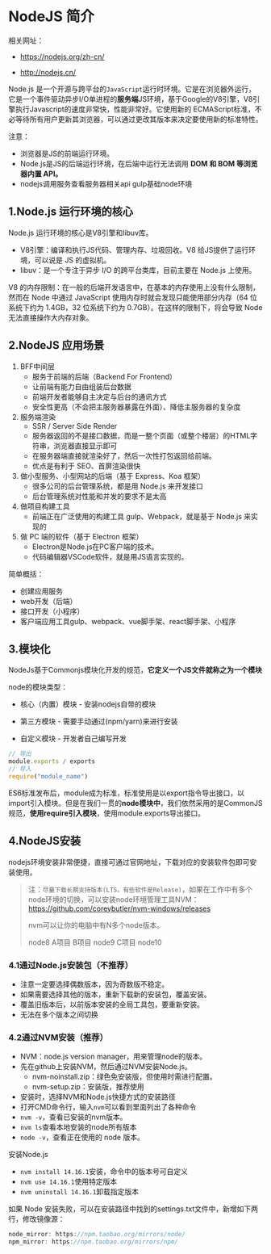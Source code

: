 # NodeJS 简介

相关网址：

- <https://nodejs.org/zh-cn/>

- <http://nodejs.cn/>

Node.js 是一个开源与跨平台的`JavaScript`运行时环境。它是在浏览器外运行，它是一个事件驱动异步I/O单进程的**服务端**JS环境，基于Google的V8引擎，V8引擎执行Javascript的速度非常快，性能非常好。它使用新的 ECMAScript标准，不必等待所有用户更新其浏览器，可以通过更改其版本来决定要使用新的标准特性。

注意：

- 浏览器是JS的前端运行环境。
- Node.js是JS的后端运行环境，在后端中运行无法调用 **DOM 和 BOM 等浏览器内置 API。**
- nodejs调用服务查看服务器相关api gulp基础node环境

## 1.Node.js 运行环境的核心

Node.js 运行环境的核心是V8引擎和libuv库。

- V8引擎：编译和执行JS代码、管理内存、垃圾回收。V8 给JS提供了运行环境，可以说是 JS 的虚拟机。
- libuv：是一个专注于异步 I/O 的跨平台类库，目前主要在 Node.js 上使用。

V8 的内存限制：在一般的后端开发语言中，在基本的内存使用上没有什么限制，然而在 Node 中通过 JavaScript 使用内存时就会发现只能使用部分内存（64 位系统下约为 1.4GB，32 位系统下约为 0.7GB）。在这样的限制下，将会导致 Node 无法直接操作大内存对象。

## 2.NodeJS 应用场景

1. BFF中间层
   - 服务于前端的后端（Backend For Frontend）
   - 让前端有能力自由组装后台数据
   - 前端开发者能够自主决定与后台的通讯方式
   - 安全性更高（不会把主服务器暴露在外面）、降低主服务器的复杂度
2. 服务端渲染
   - SSR / Server Side Render
   - 服务器返回的不是接口数据，而是一整个页面（或整个楼层）的HTML字符串，浏览器直接显示即可
   - 在服务器端直接就渲染好了，然后一次性打包返回给前端。
   - 优点是有利于 SEO、首屏渲染很快
3. 做小型服务、小型网站的后端（基于 Express、Koa 框架）
   - 很多公司的后台管理系统，都是用 Node.js 来开发接口
   - 后台管理系统对性能和并发的要求不是太高
4. 做项目构建工具
   - 前端正在广泛使用的构建工具 gulp、Webpack，就是基于 Node.js 来实现的
5. 做 PC 端的软件（基于 Electron 框架）
   - Electron是Node.js在PC客户端的技术。
   - 代码编辑器VSCode软件，就是用JS语言实现的。

简单概括：

- 创建应用服务
- web开发（后端）
- 接口开发（小程序）
- 客户端应用工具gulp、webpack、vue脚手架、react脚手架、小程序

## 3.模块化

NodeJs基于Commonjs模块化开发的规范，**它定义一个JS文件就称之为一个模块**

node的模块类型：

- 核心（内置）模块 - 安装nodejs自带的模块

- 第三方模块 - 需要手动通过(npm/yarn)来进行安装

- 自定义模块 - 开发者自己编写开发

~~~javascript
// 导出
module.exports / exports
// 导入
require("module_name")
~~~

ES6标准发布后，module成为标准，标准使用是以export指令导出接口，以import引入模块。但是在我们一贯的**node模块中**，我们依然采用的是CommonJS规范，**使用require引入模块**，使用module.exports导出接口。

## 4.NodeJS安装

nodejs环境安装非常便捷，直接可通过官网地址，下载对应的安装软件包即可安装使用。

> 注：`尽量下载长期支持版本(LTS，有些软件是Release)`，如果在工作中有多个node环境的切换，可以安装node环境管理工具NVM：<https://github.com/coreybutler/nvm-windows/releases>
>
> nvm可以让你的电脑中有N多个node版本。
>
> node8 A项目  B项目 node9  C项目 node10

### 4.1通过Node.js安装包（不推荐）

- 注意一定要选择偶数版本，因为奇数版不稳定。
- 如果需要选择其他的版本，重新下载新的安装包，覆盖安装。
- 覆盖旧版本后，以前版本安装的全局工具包，要重新安装。
- 无法在多个版本之间切换

### 4.2通过NVM安装（推荐）

- NVM：node.js version manager，用来管理node的版本。
- 先在github上安装NVM，然后通过NVM安装Node.js。
  - nvm-noinstall.zip：绿色免安装版，但使用时需进行配置。
  - nvm-setup.zip：安装版，推荐使用
- 安装时，选择NVM和Node.js快捷方式的安装路径
- 打开CMD命令行，输入`nvm`可以看到里面列出了各种命令
- `nvm -v`，查看已安装的nvm版本。
- `nvm ls`查看本地安装的node所有版本
- `node -v`，查看正在使用的 node 版本。

安装Node.js

- `nvm install 14.16.1`安装，命令中的版本号可自定义
- `nvm use 14.16.1`使用特定版本
- `nvm uninstall 14.16.1`卸载指定版本

如果 Node 安装失败，可以在安装路径中找到的settings.txt文件中，新增如下两行，修改镜像源：

```js
node_mirror: https://npm.taobao.org/mirrors/node/
npm_mirror: https://npm.taobao.org/mirrors/npm/
```
